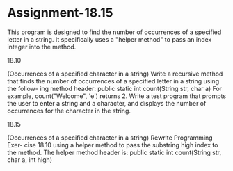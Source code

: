 # Assignment-18.15

This program is designed to find the number of occurrences of a specified letter in a string. It specifically uses a "helper method" to pass an index integer into the method.

18.10

(Occurrences of a specified character in a string) Write a recursive method that finds the number of occurrences of a specified letter in a string using the follow- ing method header: 
public static int count(String str, char a) 
For example, count("Welcome", 'e') returns 2. Write a test program that prompts the user to enter a string and a character, and displays the number of occurrences for the character in the string. 


18.15

(Occurrences of a specified character in a string) Rewrite Programming Exer- cise 18.10 using a helper method to pass the substring high index to the method. The helper method header is: 
public static int count(String str, char a, int high) 
